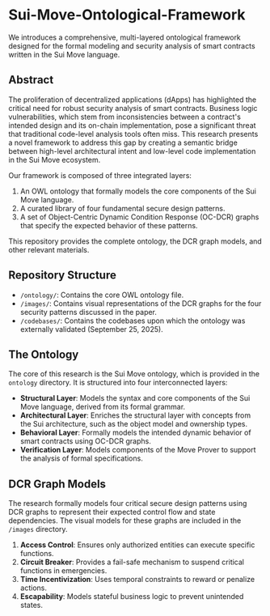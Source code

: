 # Sui-Move-Ontological-Framework

We introduces a comprehensive, multi-layered ontological framework designed for the formal modeling and security analysis of smart contracts written in the Sui Move language.

## Abstract

The proliferation of decentralized applications (dApps) has highlighted the critical need for robust security analysis of smart contracts. Business logic vulnerabilities, which stem from inconsistencies between a contract's intended design and its on-chain implementation, pose a significant threat that traditional code-level analysis tools often miss. This research presents a novel framework to address this gap by creating a semantic bridge between high-level architectural intent and low-level code implementation in the Sui Move ecosystem.

Our framework is composed of three integrated layers:

1. An OWL ontology that formally models the core components of the Sui Move language.
2. A curated library of four fundamental secure design patterns.
3. A set of Object-Centric Dynamic Condition Response (OC-DCR) graphs that specify the expected behavior of these patterns.

This repository provides the complete ontology, the DCR graph models, and other relevant materials.

## Repository Structure

- `/ontology/`: Contains the core OWL ontology file.
- `/images/`: Contains visual representations of the DCR graphs for the four security patterns discussed in the paper.
- `/codebases/`: Contains the codebases upon which the ontology was externally validated (September 25, 2025).

## The Ontology

The core of this research is the Sui Move ontology, which is provided in the `ontology` directory. It is structured into four interconnected layers:

- **Structural Layer**: Models the syntax and core components of the Sui Move language, derived from its formal grammar.
- **Architectural Layer**: Enriches the structural layer with concepts from the Sui architecture, such as the object model and ownership types.
- **Behavioral Layer**: Formally models the intended dynamic behavior of smart contracts using OC-DCR graphs.
- **Verification Layer**: Models components of the Move Prover to support the analysis of formal specifications.

## DCR Graph Models

The research formally models four critical secure design patterns using DCR graphs to represent their expected control flow and state dependencies. The visual models for these graphs are included in the `/images` directory.

1. **Access Control**: Ensures only authorized entities can execute specific functions.
2. **Circuit Breaker**: Provides a fail-safe mechanism to suspend critical functions in emergencies.
3. **Time Incentivization**: Uses temporal constraints to reward or penalize actions.
4. **Escapability**: Models stateful business logic to prevent unintended states.

